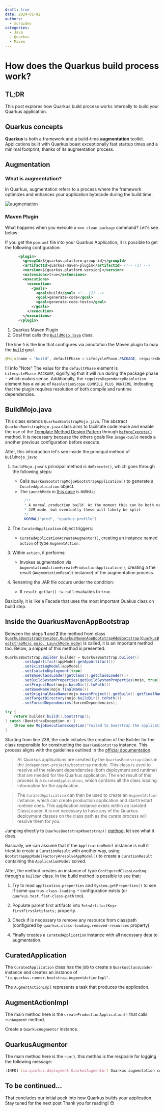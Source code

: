 ```yaml
---
draft: true 
date: 2024-01-02
authors: 
  - mcruzdev
categories:
  - Java
  - Quarkus
  - Maven
---
```

# How does the Quarkus build process work?  

## TL;DR

This post explores how Quarkus build process works internally to build your Quarkus application.

## Quarkus concepts

**Quarkus** is both a framework and a build-time **augmentation** toolkit. Applications built with Quarkus boast exceptionally fast startup times and a minimal footprint, thanks of its augmentation process.

<!-- more -->
## Augmentation

### What is augmentation?

In Quarkus, augmentation refers to a process where the framework optimizes and enhances your application bytecode during the build time:

![augmentation](augmentation.png)

### Maven Plugin

What happens when you execute a `mvn clean package` command? Let's see below:

If you get the `pom.xml` file into your Quarkus Application, it is possible to get the following configuration:

```xml hl_lines="9"
      <plugin>
        <groupId>${quarkus.platform.group-id}</groupId>
        <artifactId>quarkus-maven-plugin</artifactId> <!-- (1) -->
        <version>${quarkus.platform.version}</version>
        <extensions>true</extensions>
        <executions>
          <execution>
            <goals>
              <goal>build</goal> <!-- (2) -->
              <goal>generate-code</goal>
              <goal>generate-code-tests</goal>
            </goals>
          </execution>
        </executions>
      </plugin>
```

1.  Quarkus Maven Plugin
2.  Goal that calls the [`BuildMojo.java`](https://github.com/quarkusio/quarkus/blob/e87a492ecbd83a20a23c8779b166f297136e686a/devtools/maven/src/main/java/io/quarkus/maven/BuildMojo.java#L35) class.

The line `9` is the line that configures via annotation the Maven plugin to map the [`build`](https://github.com/quarkusio/quarkus/blob/e87a492ecbd83a20a23c8779b166f297136e686a/devtools/maven/src/main/java/io/quarkus/maven/BuildMojo.java#L35) goal.


```java
@Mojo(name = "build", defaultPhase = LifecyclePhase.PACKAGE, requiresDependencyResolution = ResolutionScope.COMPILE_PLUS_RUNTIME, threadSafe = true)
```

!!! info "Note"
    The value for the `defaultPhase` element is `LifecyclePhase.PACKAGE`, signifying that it will run during the package phase – which makes sense. Additionally, the `requiresDependencyResolution` element has a value of `ResolutionScope.COMPILE_PLUS_RUNTIME`, indicating that the plugin requires resolution of both compile and runtime dependencies.

## BuildMojo.java

This class extends `QuarkusBootstrapMojo.java`. The abstract `QuarkusBootstrapMojo.java` class aims to facilitate code reuse and enable the use of the [Template Method Design Pattern](https://refactoring.guru/design-patterns/template-method) through [`beforeExecute()`](https://github.com/quarkusio/quarkus/blob/e87a492ecbd83a20a23c8779b166f297136e686a/devtools/maven/src/main/java/io/quarkus/maven/QuarkusBootstrapMojo.java#L204) method. It is necessary because the others goals like `image-build` needs a another previous configuration before execute. 

After, this introduction let's see inside the principal method of `BuildMojo.java`:

1. `BuildMojo.java`'s principal method is `doExecute()`, which goes through the following steps:
    - Calls `QuarkusBootstrapMojo#bootstrapApplication()` to generate a `CuratedApplication` object.
    - The `LaunchMode` in [this case](https://github.com/quarkusio/quarkus/blob/e87a492ecbd83a20a23c8779b166f297136e686a/devtools/maven/src/main/java/io/quarkus/maven/QuarkusBootstrapMojo.java#L291) is `NORMAL`:
      ```java
        /**
        * A normal production build. At the moment this can be both native image or
        * JVM mode, but eventually these will likely be split
        */
        NORMAL("prod", "quarkus.profile")
      ```

2. The `CuratedApplication` object triggers:
    - `CuratedApplication#createAugmentor()`, creating an instance named `action` of type `AugmentAction`.

3. Within `action`, it performs:
    - Invokes augmentation via `AugmentationAction#createProductionApplication()`, creating a the result (`AugmentationResult` instance) of the augmentation process.

4. Renaming the JAR file occurs under the condition:
    - If `result.getJar() != null` evaluates to `true`.

Basically, it is like a Facade that uses the most important Quakus class on build step.


## Inside the QuarkusMavenAppBootstrap

Between the steps **1** and **2** the method from class [`QuarkusBootstrapProvider.QuarkusMavenAppBootstrap#doBootstrap(QuarkusBootstrapMojo mojo, LaunchMode mode)`](https://github.com/quarkusio/quarkus/blob/e87a492ecbd83a20a23c8779b166f297136e686a/devtools/maven/src/main/java/io/quarkus/maven/QuarkusBootstrapProvider.java#L205) is called, it is an important method too. Below, a snippet of this method is presented:

```java linenums="239"
QuarkusBootstrap.Builder builder = QuarkusBootstrap.builder()
        .setAppArtifact(appModel.getAppArtifact())
        .setExistingModel(appModel)
        .setIsolateDeployment(true)
        .setBaseClassLoader(getClass().getClassLoader())
        .setBuildSystemProperties(getBuildSystemProperties(mojo, true))
        .setProjectRoot(mojo.baseDir().toPath())
        .setBaseName(mojo.finalName())
        .setOriginalBaseName(mojo.mavenProject().getBuild().getFinalName())
        .setTargetDirectory(mojo.buildDir().toPath())
        .setForcedDependencies(forcedDependencies);

try {
    return builder.build().bootstrap();
} catch (BootstrapException e) {
    throw new MojoExecutionException("Failed to bootstrap the application", e);
}
```

Starting from line 239, the code initiates the creation of the Builder for the class responsible for constructing the `QuarkusBootstrap` instance. This process aligns with the guidelines outlined in the [official documentation](https://pt.quarkus.io/guides/class-loading-reference#bootstrapping-quarkus).

> All Quarkus applications are created by the `QuarkusBootstrap` class in the `independent-projects/bootstrap` module. This class is used to resolve all the relevant dependencies (both deployment and runtime) that are needed for the Quarkus application. The end result of this process is a `CuratedApplication`, which contains all the class loading information for the application.

> The `CuratedApplication` can then be used to create an `AugmentAction` instance, which can create production application and start/restart runtime ones. This application instance exists within an isolated ClassLoader, it is not necessary to have any of the Quarkus deployment classes on the class path as the curate process will resolve them for you.

Jumping directly to `QuarkusBootstrap#bootstrap()` [method](https://github.com/quarkusio/quarkus/blob/e87a492ecbd83a20a23c8779b166f297136e686a/independent-projects/bootstrap/core/src/main/java/io/quarkus/bootstrap/app/QuarkusBootstrap.java#L128), let see what it does.

Basically, we can assume that if the `ApplicationModel` instance is null it triest to create a `CurationResult` with another way, using `BootstrapAppModelFactory#resolveAppModel()` to create a `CurationResult` containing the `ApplicationModel` solved.

After, the method creates an instance of type `ConfiguredClassLoading` through a `builder` class. In the build method is possible to see that:

1. Try to read `application.properties` and `System.getProperties()` to see if some `quarkus.class-loading.*` configuration exists (or `quarkus.test.flat-class-path` too).

2. Populate parent first artifacts into `Set<ArtifactKey> firstFirstArtifacts;` property.
3. Check if is necessary to remove any resource from classpath (configured by `quarkus.class-loading.removed-resources` property).
4. Finally creates a `CuratedApplication` instance with all necessary data to augmentation.


## CuratedApplication

The `CuratedApplication` class has the job to create a `QuarkusClassLoader` instance and creates an instance of `"io.quarkus.runner.bootstrap.AugmentActionImpl"`.

The `AugmentActionImpl` represents a task that produces the application.

## AugmentActionImpl

The main method here is the `createProductionApplication()` that calls  `runAugment` method.

Create a `QuarkusAugmentor` instance.

## QuarkusAugmentor 

The main method here is the `run()`, this methos is the resposile for logging the following message:

```bash
[INFO] [io.quarkus.deployment.QuarkusAugmentor] Quarkus augmentation completed in 1676ms
```

## To be continued...

That concludes our initial peek into how Quarkus builds your application. Stay tuned for the next post Thank you for reading! 😊